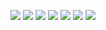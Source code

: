 <p align='center'>
<a href="https://github.com/HLearning/"><img src="https://img.shields.io/github/followers/HLearning.svg?style=social"></a>
<a href="https://github.com/HLearning/LeetCode4Py"><img src="https://img.shields.io/github/stars/HLearning/LeetCode4Py.svg?style=social"></a>
<img src="https://img.shields.io/badge/language-python-blue.svg">
<a href="https://leetcode-cn.com/u/hlearning"><img src="https://img.shields.io/badge/leetcode-HLearning-yellow.svg"></a>
<a href="https://leetcode4py.readthedocs.io/"><img src="https://img.shields.io/badge/readthedocs-leetcode4py-orange.svg"></a>
<a href="https://blog.csdn.net/hpuhjl"><img src="https://img.shields.io/badge/csdn-hpuhjl-red.svg"></a>
<a href="http://opensource.org/licenses/MIT"><img src="https://img.shields.io/dub/l/vibe-d.svg"></a>
</p>
